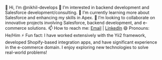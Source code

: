 👋 Hi, I’m @nikhil-develops
👀 I’m interested in backend development and Salesforce development/consulting.
🌱 I’m currently learning more about Salesforce and enhancing my skills in Apex.
💞️ I’m looking to collaborate on innovative projects involving Salesforce, backend development, and e-commerce solutions.
📫 How to reach me: [Email](nikhil.shukla@gmail.com) | [LinkedIn](https://www.linkedin.com/in/nikhil-shukla-803a74168/)
😄 Pronouns: He/Him
⚡ Fun fact: I have worked extensively with the Yii2 framework, developed Shopify-based integration apps, and have significant experience in the e-commerce domain. I enjoy exploring new technologies to solve real-world problems!
